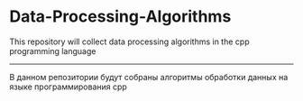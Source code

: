 # Data-Processing-Algorithms
This repository will collect data processing algorithms in the cpp programming language

***

В данном репозитории будут собраны алгоритмы обработки данных на языке программирования  cpp
